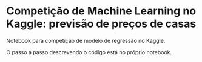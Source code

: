 # Competição de Machine Learning no Kaggle: previsão de preços de casas
Notebook para competição de modelo de regressão no Kaggle.

O passo a passo descrevendo o código está no próprio notebook.
